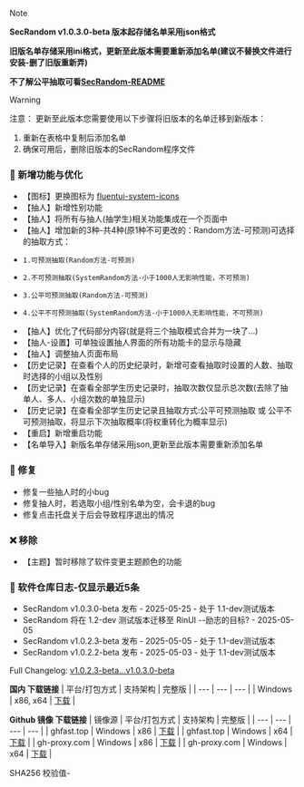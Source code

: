 > [!note]
> 
> **SecRandom v1.0.3.0-beta 版本起存储名单采用json格式**
>
> **旧版名单存储采用ini格式，更新至此版本需要重新添加名单(建议不替换文件进行安装-删了旧版重新弄)**
>
> **不了解公平抽取可看[SecRandom-README](https://github.com/SECTL/SecRandom)**

> [!warning]
> 注意：
> 更新至此版本您需要使用以下步骤将旧版本的名单迁移到新版本：
> 1. 重新在表格中复制后添加名单
> 2. 确保可用后，删除旧版本的SecRandom程序文件

### 🚀 新增功能与优化
 - 【图标】更换图标为 [fluentui-system-icons](https://github.com/microsoft/fluentui-system-icons)
 - 【抽人】新增性别功能
 - 【抽人】将所有与抽人(抽学生)相关功能集成在一个页面中
 - 【抽人】增加新的3种-共4种(原1种不可更改的：Random方法-可预测)可选择的抽取方式： 
 -     1.可预测抽取(Random方法-可预测)
 -     2.不可预测抽取(SystemRandom方法-小于1000人无影响性能，不可预测)
 -     3.公平可预测抽取(Random方法-可预测)
 -     4.公平不可预测抽取(SystemRandom方法-小于1000人无影响性能，不可预测)
 - 【抽人】优化了代码部分内容(就是将三个抽取模式合并为一块了...)
 - 【抽人-设置】可单独设置抽人界面的所有功能卡的显示与隐藏
 - 【抽人】调整抽人页面布局
 - 【历史记录】在查看个人的历史纪录时，新增可查看抽取时设置的人数、抽取时选择的小组以及性别
 - 【历史记录】在查看全部学生历史记录时，抽取次数仅显示总次数(去除了抽单人、多人、小组次数的单独显示)
 - 【历史记录】在查看全部学生历史记录且抽取方式:公平可预测抽取 或 公平不可预测抽取，将显示下次抽取概率(将权重转化为概率显示)
 - 【重启】新增重启功能
 - 【名单导入】新版名单存储采用json,更新至此版本需要重新添加名单
### 🐛 修复
 - 修复一些抽人时的小bug
 - 修复抽人时，若选取小组/性别名单为空，会卡退的bug
 - 修复点击托盘关于后会导致程序退出的情况
### ❌ 移除
 - 【主题】暂时移除了软件变更主题颜色的功能

### 🎉 软件仓库日志-仅显示最近5条
 - SecRandom v1.0.3.0-beta 发布 - 2025-05-25 - 处于 1.1-dev测试版本
 - SecRandom 将在 1.2-dev 测试版本迁移至 RinUI --励志的目标? - 2025-05-05
 - SecRandom v1.0.2.3-beta 发布 - 2025-05-05 - 处于 1.1-dev测试版本
 - SecRandom v1.0.2.2-beta 发布 - 2025-05-03 - 处于 1.1-dev测试版本

Full Changelog: [v1.0.2.3-beta...v1.0.3.0-beta](https://github.com/SECTL/SecRandom/compare/v1.0.2.3-beta...v1.0.3.0-beta)

**国内 下载链接**
| 平台/打包方式 | 支持架构 | 完整版 |
| --- | --- | --- |
| Windows | x86, x64 | [下载](https://www.123684.com/s/9529jv-U4Fxh) |

**Github 镜像 下载链接**
| 镜像源 | 平台/打包方式 | 支持架构 | 完整版 |
| --- | --- | --- | --- |
| ghfast.top | Windows | x86 | [下载](https://ghfast.top/https://github.com/SECTL/SecRandom/releases/download/v1.0.3.0-beta/SecRandom-Windows-x86.zip) |
| ghfast.top | Windows | x64 | [下载](https://ghfast.top/https://github.com/SECTL/SecRandom/releases/download/v1.0.3.0-beta/SecRandom-Windows-x64.zip) |
| gh-proxy.com | Windows | x86 | [下载](https://gh-proxy.com/https://github.com/SECTL/SecRandom/releases/download/v1.0.3.0-beta/SecRandom-Windows-x86.zip) |
| gh-proxy.com | Windows | x64 | [下载](https://gh-proxy.com/https://github.com/SECTL/SecRandom/releases/download/v1.0.3.0-beta/SecRandom-Windows-x64.zip) |

SHA256 校验值-